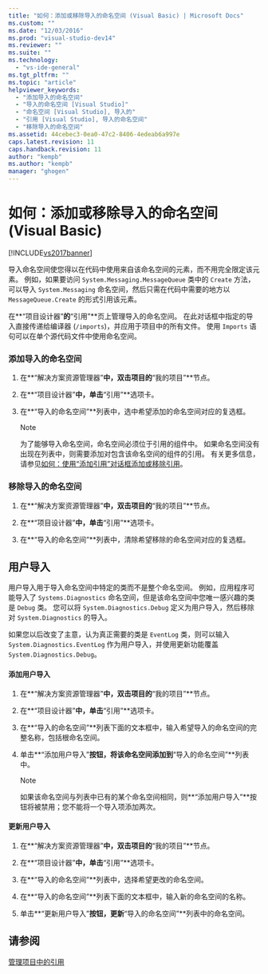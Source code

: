 ```yaml
---
title: "如何：添加或移除导入的命名空间 (Visual Basic) | Microsoft Docs"
ms.custom: ""
ms.date: "12/03/2016"
ms.prod: "visual-studio-dev14"
ms.reviewer: ""
ms.suite: ""
ms.technology: 
  - "vs-ide-general"
ms.tgt_pltfrm: ""
ms.topic: "article"
helpviewer_keywords: 
  - "添加导入的命名空间"
  - "导入的命名空间 [Visual Studio]"
  - "命名空间 [Visual Studio], 导入的"
  - "引用 [Visual Studio], 导入的命名空间"
  - "移除导入的命名空间"
ms.assetid: 44cebec3-0ea0-47c2-8406-4edeab6a997e
caps.latest.revision: 11
caps.handback.revision: 11
author: "kempb"
ms.author: "kempb"
manager: "ghogen"
---
```

# 如何：添加或移除导入的命名空间 (Visual Basic)
[!INCLUDE[vs2017banner](../code-quality/includes/vs2017banner.md)]

导入命名空间使您得以在代码中使用来自该命名空间的元素，而不用完全限定该元素。  例如，如果要访问 `System.Messaging.MessageQueue` 类中的 `Create` 方法，可以导入 `System.Messaging` 命名空间，然后只需在代码中需要的地方以 `MessageQueue.Create` 的形式引用该元素。  
  
 在**“项目设计器”**的**“引用”**页上管理导入的命名空间。  在此对话框中指定的导入直接传递给编译器 \(`/imports`\)，并应用于项目中的所有文件。  使用 `Imports` 语句可以在单个源代码文件中使用命名空间。  
  
### 添加导入的命名空间  
  
1.  在**“解决方案资源管理器”**中，双击项目的**“我的项目”**节点。  
  
2.  在**“项目设计器”**中，单击**“引用”**选项卡。  
  
3.  在**“导入的命名空间”**列表中，选中希望添加的命名空间对应的复选框。  
  
    > [!NOTE]
    >  为了能够导入命名空间，命名空间必须位于引用的组件中。  如果命名空间没有出现在列表中，则需要添加对包含该命名空间的组件的引用。  有关更多信息，请参见[如何：使用“添加引用”对话框添加或移除引用](http://msdn.microsoft.com/zh-cn/3bd75d61-f00c-47c0-86a2-dd1f20e231c9)。  
  
### 移除导入的命名空间  
  
1.  在**“解决方案资源管理器”**中，双击项目的**“我的项目”**节点。  
  
2.  在**“项目设计器”**中，单击**“引用”**选项卡。  
  
3.  在**“导入的命名空间”**列表中，清除希望移除的命名空间对应的复选框。  
  
## 用户导入  
 用户导入用于导入命名空间中特定的类而不是整个命名空间。  例如，应用程序可能导入了 `Systems.Diagnostics` 命名空间，但是该命名空间中您唯一感兴趣的类是 `Debug` 类。  您可以将 `System.Diagnostics.Debug` 定义为用户导入，然后移除对 `System.Diagnostics` 的导入。  
  
 如果您以后改变了主意，认为真正需要的类是 `EventLog` 类，则可以输入 `System.Diagnostics.EventLog` 作为用户导入，并使用更新功能覆盖 `System.Diagnostics.Debug`。  
  
#### 添加用户导入  
  
1.  在**“解决方案资源管理器”**中，双击项目的**“我的项目”**节点。  
  
2.  在**“项目设计器”**中，单击**“引用”**选项卡。  
  
3.  在**“导入的命名空间”**列表下面的文本框中，输入希望导入的命名空间的完整名称，包括根命名空间。  
  
4.  单击**“添加用户导入”**按钮，将该命名空间添加到**“导入的命名空间”**列表中。  
  
    > [!NOTE]
    >  如果该命名空间与列表中已有的某个命名空间相同，则**“添加用户导入”**按钮将被禁用；您不能将一个导入项添加两次。  
  
#### 更新用户导入  
  
1.  在**“解决方案资源管理器”**中，双击项目的**“我的项目”**节点。  
  
2.  在**“项目设计器”**中，单击**“引用”**选项卡。  
  
3.  在**“导入的命名空间”**列表中，选择希望更改的命名空间。  
  
4.  在**“导入的命名空间”**列表下面的文本框中，输入新的命名空间的名称。  
  
5.  单击**“更新用户导入”**按钮，更新**“导入的命名空间”**列表中的命名空间。  
  
## 请参阅  
 [管理项目中的引用](../ide/managing-references-in-a-project.md)
